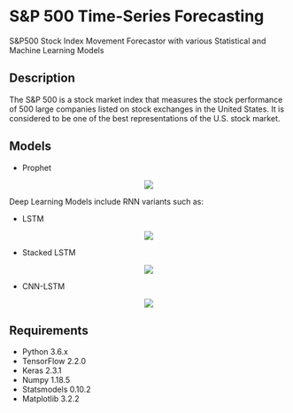 # S&P 500 Time-Series Forecasting
S&amp;P500 Stock Index Movement Forecastor with various Statistical and Machine Learning Models

## Description
The S&P 500 is a stock market index that measures the stock performance of 500 large companies listed on stock exchanges in the United States. It is considered to be one of the best representations of the U.S. stock market.


## Models

- Prophet
<p align="center">
  <img src="https://github.com/snsten/SP500_Time-Series_Forecasting/blob/master/plots/prophet.png">
</p>

Deep Learning Models include RNN variants such as:
- LSTM
<p align="center">
  <img src="https://github.com/snsten/SP500_Time-Series_Forecasting/blob/master/plots/lstm.png">
</p>

- Stacked LSTM
<p align="center">
  <img src="https://github.com/snsten/SP500_Time-Series_Forecasting/blob/master/plots/stack_lstm.png">
</p>

- CNN-LSTM
<p align="center">
  <img src="https://github.com/snsten/SP500_Time-Series_Forecasting/blob/master/plots/cnn_lstm.png">
</p>

## Requirements


- Python 3.6.x
- TensorFlow 2.2.0
- Keras 2.3.1
- Numpy 1.18.5
- Statsmodels 0.10.2
- Matplotlib 3.2.2
